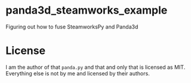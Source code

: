 # panda3d_steamworks_example
Figuring out how to fuse SteamworksPy and Panda3d

# License
I am the author of that `panda.py` and that and only that is licensed as MIT. Everything else is not by me and licensed by their authors.
